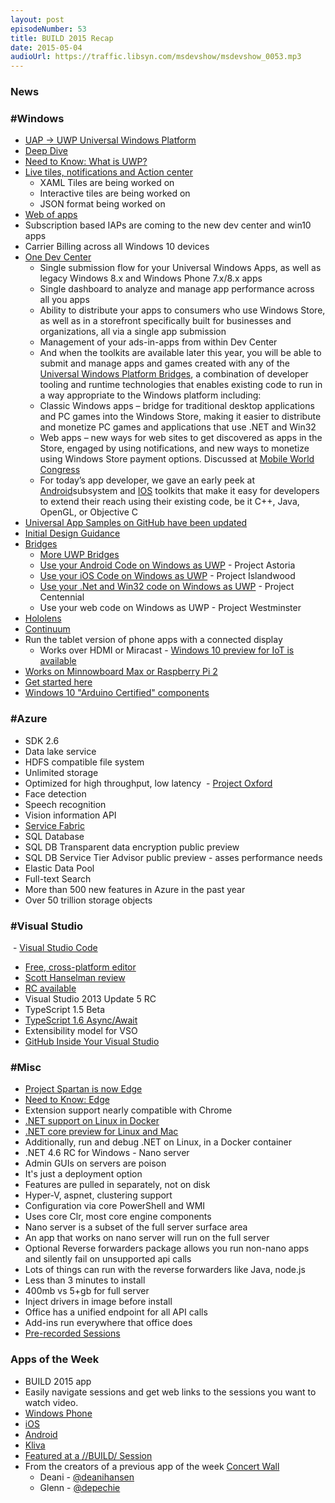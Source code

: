 ```yaml
---
layout: post
episodeNumber: 53
title: BUILD 2015 Recap
date: 2015-05-04
audioUrl: https://traffic.libsyn.com/msdevshow/msdevshow_0053.mp3
---
```


### News

### #Windows

 - [UAP -\> UWP Universal Windows Platform](http://blogs.windows.com/buildingapps/2015/04/29/distributing-windows-apps-to-the-world/)
  - [Deep Dive](http://blogs.windows.com/buildingapps/2015/04/30/a-deeper-dive-into-the-universal-windows-platform/)
  - [Need to Know: What is UWP?](https://www.thurrott.com/windows/windows-10/3294/need-to-know-universal-windows-platform)
  - [Live tiles, notifications and Action center](http://channel9.msdn.com/Events/Build/2015/2-762)
     -   XAML Tiles are being worked on
     -   Interactive tiles are being worked on
     -   JSON format being worked on
  - [Web of apps](http://channel9.msdn.com/Events/Build/2015/3-765)
  - Subscription based IAPs are coming to the new dev center and win10 apps
  - Carrier Billing across all Windows 10 devices
  - [One Dev Center](http://blogs.windows.com/buildingapps/2015/05/01/get-ready-for-the-unified-dev-center-dashboard-preview-and-upcoming-store-changes/)
     - Single submission flow for your Universal Windows Apps, as well as legacy Windows 8.x and Windows Phone 7.x/8.x apps
     - Single dashboard to analyze and manage app performance across all you apps
     -   Ability to distribute your apps to consumers who use Windows Store, as well as in a storefront specifically built for businesses and organizations, all via a single app submission
     - Management of your ads-in-apps from within Dev Center
     - And when the toolkits are available later this year, you will be able to submit and manage apps and games created with any of the [Universal Windows Platform Bridges](http://dev.windows.com/uwp-bridges/), a combination of developer tooling and runtime technologies that enables existing code to run in a way appropriate to the Windows platform including:
     - Classic Windows apps – bridge for traditional desktop applications
    and PC games into the Windows Store, making it easier to distribute
    and monetize PC games and applications that use .NET and Win32
     - Web apps – new ways for web sites to get discovered as apps in the
    Store, engaged by using notifications, and new ways to monetize
    using Windows Store payment options. Discussed at [Mobile World
    Congress](http://blogs.windows.com/buildingapps/2015/03/02/a-first-look-at-the-windows-10-universal-app-platform/)
     - For today’s app developer, we gave an early peek at [Android](https://dev.windows.com/en-US/uwp-bridges/project-astoria)subsystem and [IOS](https://dev.windows.com/en-US/uwp-bridges/project-islandwood) toolkits that make it easy for developers to extend their reach using their existing code, be it C++, Java, OpenGL, or Objective C
  - [Universal App Samples on GitHub have been updated](https://github.com/Microsoft/Windows-universal-samples)
  - [Initial Design Guidance](http://blogs.windows.com/bloggingwindows/2015/04/29/windows-10-design-getting-the-balance-right/)
  - [Bridges](http://blogs.msdn.com/b/stevengu/archive/2015/04/30/building-bridges-that-empower-developers.aspx)
     - [More UWP Bridges](https://dev.windows.com/en-US/uwp-bridges)
     - [Use your Android Code on Windows as UWP](http://channel9.msdn.com/Events/Build/2015/2-702) - Project Astoria
     - [Use your iOS Code on Windows as UWP](http://channel9.msdn.com/Blogs/OneCode/How-to-Port-iOS-apps-to-Windows-Store-apps) - Project Islandwood
     - [Use your .Net and Win32 code on Windows as UWP](http://channel9.msdn.com/Events/Build/2015/2-692) - Project Centennial
     - Use your web code on Windows as UWP - Project Westminster
  - [Hololens](http://channel9.msdn.com/Events/Build/2015/C9-08)
  - [Continuum](http://channel9.msdn.com/Events/Build/2015/2-703)
   - Run the tablet version of phone apps with a connected display
     -   Works over HDMI or Miracast
  - [Windows 10 preview for IoT is available](http://channel9.msdn.com/Events/Build/2015/2-724)
  -   [Works on Minnowboard Max or Raspberry Pi 2](http://blogs.windows.com/buildingapps/2015/04/29/microsoft-brings-windows-10-to-makers/)
  -   [Get started here](http://ms-iot.github.io/content/GetStarted.htm)
  - [Windows 10 "Arduino Certified" components](http://www.zdnet.com/article/windows-10-gets-arduino-certified-with-new-two-open-source-libraries/)

### #Azure

 - SDK 2.6
 - Data lake service
  -   HDFS compatible file system
  -   Unlimited storage
  -   Optimized for high throughput, low latency
 - [Project Oxford](http://channel9.msdn.com/Events/Build/2015/2-613)
  -   Face detection
  -   Speech recognition
  -   Vision information API
 - [Service Fabric](http://channel9.msdn.com/Events/Build/2015?sort=sequential&direction=desc&term=service+fabric)
 - SQL Database
  -   SQL DB Transparent data encryption public preview
  -   SQL DB Service Tier Advisor public preview - asses performance needs
  -   Elastic Data Pool
  -   Full-text Search
 - More than 500 new features in Azure in the past year
 - Over 50 trillion storage objects

### #Visual Studio

 - [Visual Studio Code](http://channel9.msdn.com/Events/Build/2015/3-680)
 - [Free, cross-platform editor](https://www.visualstudio.com/products/code-vs.aspx)
  - [Scott Hanselman review](http://www.hanselman.com/blog/IntroducingVisualStudioCodeForWindowsMacAndLinux.aspx)
  - [RC available](https://www.visualstudio.com/products/visual-studio-2015-downloads-vs)
 - Visual Studio 2013 Update 5 RC
 - TypeScript 1.5 Beta
 - [TypeScript 1.6 Async/Await](http://channel9.msdn.com/Events/Build/2015/3-644) 
 - Extensibility model for VSO
 - [GitHub Inside Your Visual Studio](http://haacked.com/archive/2015/04/30/github-in-your-visual-studio/) 

### #Misc

 - [Project Spartan is now
Edge](http://channel9.msdn.com/Events/Build/2015/2-656)
  - [Need to Know: Edge](https://www.thurrott.com/windows/windows-10/3280/need-to-know-microsoft-edge)
  - Extension support nearly compatible with Chrome
 - [.NET support on Linux in Docker](http://channel9.msdn.com/Events/Build/2015/2-683)
 - [.NET core preview for Linux and Mac](http://channel9.msdn.com/Events/Build/2015/3-670)
 - Additionally, run and debug .NET on Linux, in a Docker container
 - .NET 4.6 RC for Windows
 - Nano server
  - Admin GUIs on servers are poison
  - It's just a deployment option
  - Features are pulled in separately, not on disk
  - Hyper-V, aspnet, clustering support
  - Configuration via core PowerShell and WMI
  - Uses core Clr, most core engine components
  - Nano server is a subset of the full server surface area
  - An app that works on nano server will run on the full server
  - Optional Reverse forwarders package allows you run non-nano apps and silently fail on unsupported api calls
  - Lots of things can run with the reverse forwarders like Java, node.js
  - Less than 3 minutes to install
  - 400mb vs 5+gb for full server
  - Inject drivers in image before install
 - Office has a unified endpoint for all API calls
  - Add-ins run everywhere that office does
 - [Pre-recorded Sessions](http://channel9.msdn.com/Events/Build/2015?sort=sequential&direction=desc&term=&y=Pre-recorded)

### Apps of the Week

 - BUILD 2015 app
  - Easily navigate sessions and get web links to the sessions you want to watch video.
  - [Windows Phone](https://www.windowsphone.com/s?appid=efc8a22a-f132-4c58-b033-2223d2862e29)
  - [iOS](https://itunes.apple.com/us/app/microsoft-build-2015/id986169614?mt=8)
  - [Android](https://play.google.com/store/apps/details?id=com.microsoft.build)
 - [Kliva](http://www.windowsphone.com/s?appid=ffc42ff1-52ec-4219-899b-1ee4e5fe585b)
  - [Featured at a //BUILD/ Session](https://channel9.msdn.com/Events/Build/2015/2-679)
  - From the creators of a previous app of the week [Concert Wall](http://www.windowsphone.com/s?appid=6337ad32-2d69-4f26-bd98-44f6eaae7708)
     - Deani - [@deanihansen](https://twitter.com/deanihansen)
     - Glenn - [@depechie](https://twitter.com/depechie)
